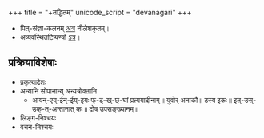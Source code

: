 +++
title = "+तद्धितम्"
unicode_script = "devanagari"
+++

- पित्-संज्ञा-कलनम् [अत्र](https://docs.google.com/spreadsheets/d/1qksFPpuCp6KSlzr3Msub3nQxuAFB2dOVryt2LWRafIg/edit#gid=179890870) नीलेशकृतम्।
- अव्यवस्थितटिप्पण्यो [ऽत्र](https://docs.google.com/spreadsheets/d/1qksFPpuCp6KSlzr3Msub3nQxuAFB2dOVryt2LWRafIg/edit#gid=2)।

## प्रक्रियाविशेषाः
- प्रकृत्यादेशः
- अन्यानि सोपानान्य् अन्यत्रोक्तानि
  - आयन्-एय्-ईन्-ईय्-इयः फ्-ढ्-ख्-छ्-घां प्रत्ययादीनाम्॥ युवोर् अनाकौ॥ ठस्य इकः॥ इत्-उस्-उक्-त्-अन्तानात् कः॥ दोष उपसङ्ख्यानम्॥
- लिङ्ग-निश्चयः
- वचन-निश्चयः

